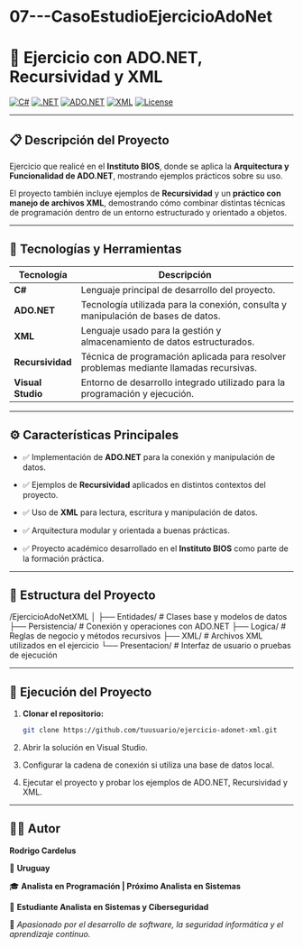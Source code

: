 # 07---CasoEstudioEjercicioAdoNet
# 🧩 Ejercicio con ADO.NET, Recursividad y XML  

[![C#](https://img.shields.io/badge/C%23-239120?style=for-the-badge&logo=c-sharp&logoColor=white)](https://learn.microsoft.com/dotnet/csharp/)
[![.NET](https://img.shields.io/badge/.NET-512BD4?style=for-the-badge&logo=dotnet&logoColor=white)](https://dotnet.microsoft.com/)
[![ADO.NET](https://img.shields.io/badge/ADO.NET-0078D7?style=for-the-badge&logo=microsoftsqlserver&logoColor=white)](https://learn.microsoft.com/en-us/dotnet/framework/data/adonet/)
[![XML](https://img.shields.io/badge/XML-8B0000?style=for-the-badge&logo=xml&logoColor=white)](https://www.w3.org/XML/)
[![License](https://img.shields.io/badge/license-MIT-green?style=for-the-badge)](LICENSE)

---

## 📋 Descripción del Proyecto  

Ejercicio que realicé en el **Instituto BIOS**, donde se aplica la **Arquitectura y Funcionalidad de ADO.NET**, mostrando ejemplos prácticos sobre su uso.  

El proyecto también incluye ejemplos de **Recursividad** y un **práctico con manejo de archivos XML**, demostrando cómo combinar distintas técnicas de programación dentro de un entorno estructurado y orientado a objetos.  

---

## 🧠 Tecnologías y Herramientas  

| Tecnología | Descripción |
|-------------|-------------|
| **C#** | Lenguaje principal de desarrollo del proyecto. |
| **ADO.NET** | Tecnología utilizada para la conexión, consulta y manipulación de bases de datos. |
| **XML** | Lenguaje usado para la gestión y almacenamiento de datos estructurados. |
| **Recursividad** | Técnica de programación aplicada para resolver problemas mediante llamadas recursivas. |
| **Visual Studio** | Entorno de desarrollo integrado utilizado para la programación y ejecución. |

---

## ⚙️ Características Principales  

- ✅ Implementación de **ADO.NET** para la conexión y manipulación de datos.  

- ✅ Ejemplos de **Recursividad** aplicados en distintos contextos del proyecto.  

- ✅ Uso de **XML** para lectura, escritura y manipulación de datos.  

- ✅ Arquitectura modular y orientada a buenas prácticas.  

- ✅ Proyecto académico desarrollado en el **Instituto BIOS** como parte de la formación práctica.  

---

## 🧩 Estructura del Proyecto  
/EjercicioAdoNetXML
│
├── Entidades/ # Clases base y modelos de datos
├── Persistencia/ # Conexión y operaciones con ADO.NET
├── Logica/ # Reglas de negocio y métodos recursivos
├── XML/ # Archivos XML utilizados en el ejercicio
└── Presentacion/ # Interfaz de usuario o pruebas de ejecución

---

## 🚀 Ejecución del Proyecto  

1. **Clonar el repositorio:**  
   ```bash
   git clone https://github.com/tuusuario/ejercicio-adonet-xml.git

2. Abrir la solución en Visual Studio.

3. Configurar la cadena de conexión si utiliza una base de datos local.

4. Ejecutar el proyecto y probar los ejemplos de ADO.NET, Recursividad y XML.



---

## 👨‍💻 Autor  

**Rodrigo Cardelus**  

📍 **Uruguay**  

🎓 **Analista en Programación | Próximo Analista en Sistemas**  

🧠 **Estudiante Analista en Sistemas y Ciberseguridad**  

💬 *Apasionado por el desarrollo de software, la seguridad informática y el aprendizaje continuo.*  


